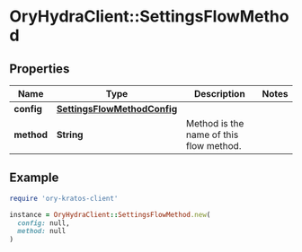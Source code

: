 # OryHydraClient::SettingsFlowMethod

## Properties

| Name | Type | Description | Notes |
| ---- | ---- | ----------- | ----- |
| **config** | [**SettingsFlowMethodConfig**](SettingsFlowMethodConfig.md) |  |  |
| **method** | **String** | Method is the name of this flow method. |  |

## Example

```ruby
require 'ory-kratos-client'

instance = OryHydraClient::SettingsFlowMethod.new(
  config: null,
  method: null
)
```

